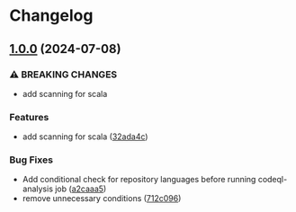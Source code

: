 # Changelog

## [1.0.0](https://github.com/entur/gha-security/compare/v0.3.0...v1.0.0) (2024-07-08)


### ⚠ BREAKING CHANGES

* add scanning for scala

### Features

* add scanning for scala ([32ada4c](https://github.com/entur/gha-security/commit/32ada4c990fc5212cbc66f17644565f06c647fa6))


### Bug Fixes

* Add conditional check for repository languages before running codeql-analysis job ([a2caaa5](https://github.com/entur/gha-security/commit/a2caaa5769127851936a3a6196e741aac9f653a3))
* remove unnecessary conditions ([712c096](https://github.com/entur/gha-security/commit/712c096fde02af08c66fc88c070d8ca6fd5ea1fd))
